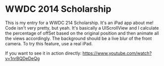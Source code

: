 WWDC 2014 Scholarship
=====================

This is my entry for a WWDC 214 Scholarship. It's an iPad app about me!
Code isn't very pretty, but yeah. It's basically a UIScrollView and I calculate the percentage of offSet based on the original position and then animate all the views accordingly.
The background should be a live blur of the front camera. To try this feature, use a real iPad.

If you want to see it in action directly: https://www.youtube.com/watch?v=1nrBQDeDeQg
